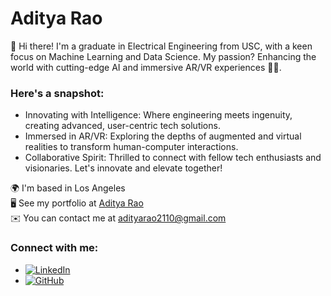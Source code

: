 # Aditya Rao

🚀 Hi there! I'm a graduate in Electrical Engineering from USC, with a keen focus on Machine Learning and Data Science. My passion? Enhancing the world with cutting-edge AI and immersive AR/VR experiences 🌟🤖.

### Here's a snapshot:
- Innovating with Intelligence: Where engineering meets ingenuity, creating advanced, user-centric tech solutions.
- Immersed in AR/VR: Exploring the depths of augmented and virtual realities to transform human-computer interactions.
- Collaborative Spirit: Thrilled to connect with fellow tech enthusiasts and visionaries. Let's innovate and elevate together!

🌍 I'm based in Los Angeles  
🖥️ See my portfolio at [Aditya Rao](https://adityarao225.netlify.app/)  
✉️ You can contact me at adityarao2110@gmail.com

### Connect with me:
- [![LinkedIn](https://img.shields.io/badge/-LinkedIn-blue?style=flat-square&logo=linkedin&logoColor=white)](https://www.linkedin.com/in/adityarao225/)
- [![GitHub](https://img.shields.io/badge/-GitHub-grey?style=flat-square&logo=github)](https://github.com/adityarao225/)
